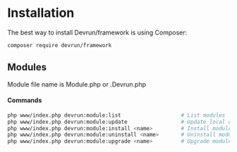 # Installation

The best way to install Devrun/framework is using Composer:

```sh
composer require devrun/framework
```

## Modules

Module file name is Module.php or .Devrun.php

#### Commands

```sh
php www/index.php devrun:module:list                   # List modules
php www/index.php devrun:module:update                 # Update local database of modules
php www/index.php devrun:module:install <name>         # Install module
php www/index.php devrun:module:uninstall <name>       # Uninstall module
php www/index.php devrun:module:upgrade <name>         # Upgrade module
```
